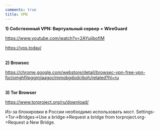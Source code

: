 ```yaml
---
comments: true
title: VPN
---
```


**1) Собственный VPN: Виртуальный сервер + WireGuard**

<https://www.youtube.com/watch?v=2AYuijbofiM>

<https://vps.today/>
<br><br>

**2) Browsec**

<https://chrome.google.com/webstore/detail/browsec-vpn-free-vpn-for/omghfjlpggmjjaagoclmmobgdodcjboh/related?hl=ru>
<br><br>

**3) Tor Browser**

<https://www.torproject.org/ru/download/>

Из-за блокировки в России необходимо использовать мост. Settings->Tor->Bridges->Use a bridge->Request a bridge from torproject.org->Request a New Bridge.